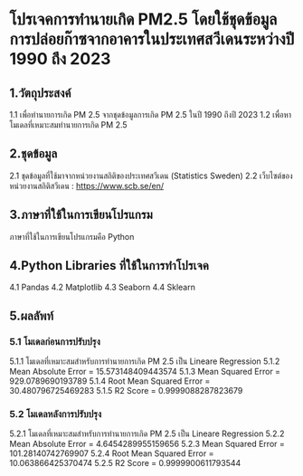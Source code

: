 # **โปรเจคการทำนายเกิด PM2.5 โดยใช้ชุดข้อมูลการปล่อยก๊าซจากอาคารในประเทศสวีเดนระหว่างปี 1990 ถึง 2023**

## 1.วัตถุประสงค์ 
 1.1 เพื่อทำนายการเกิด PM 2.5 จากชุดข้อมูลการเกิด PM 2.5 ในปี 1990 ถึงปี 2023
 1.2 เพื่อหาโมเดลที่เหมาะสมทำนายการเกิด PM 2.5

## 2.ชุดข้อมูล
 2.1 ชุดข้อมูลที่ใช้มาจากหน่วยงานสถิติของประเทศสวีเดน (Statistics Sweden) 
 2.2 เว็บไซต์ของหน่วยงานสถิติสวีเดน : https://www.scb.se/en/

## 3.ภาษาที่ใช้ในการเขียนโปรแกรม
 ภาษาที่ใช้ในการเขียนโปรแกรมคือ Python

## 4.Python Libraries ที่ใช้ในการทำโปรเจค
 4.1 Pandas
 4.2 Matplotlib
 4.3 Seaborn
 4.4 Sklearn

 ## 5.ผลลัพท์
 ### 5.1 โมเดลก่อนการปรับปรุง
   5.1.1 โมเดลที่เหมาะสมสำหรับการทำนายการเกิด PM 2.5 เป็น Lineare Regression
   5.1.2 Mean Absolute Error = 15.573148409443574
   5.1.3 Mean Squared Error = 929.0789690193789
   5.1.4 Root Mean Squared Error = 30.480796725469283
   5.1.5 R2 Score = 0.9999088287823679
 ### 5.2 โมเดลหลังการปรับปรุง
   5.2.1 โมเดลที่เหมาะสมสำหรับการทำนายการเกิด PM 2.5 เป็น Lineare Regression
   5.2.2 Mean Absolute Error = 4.6454289955159656
   5.2.3 Mean Squared Error = 101.28140742769907
   5.2.4 Root Mean Squared Error = 10.063866425370474
   5.2.5 R2 Score = 0.9999900611793544
